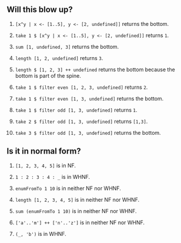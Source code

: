 ## Will this blow up?

1. `[x^y | x <- [1..5], y <- [2, undefined]]` returns the bottom.

2. `take 1 $ [x^y | x <- [1..5], y <- [2, undefined]]` returns `1`.

3. `sum [1, undefined, 3]` returns the bottom.

4. `length [1, 2, undefined]` returns `3`.

5. `length $ [1, 2, 3] ++ undefined` returns the bottom because the bottom is part of the spine.

6. `take 1 $ filter even [1, 2, 3, undefined]` returns `2`.

7. `take 1 $ filter even [1, 3, undefined]` returns the bottom.

8. `take 1 $ filter odd [1, 3, undefined]` returns `1`.

9. `take 2 $ filter odd [1, 3, undefined]` returns `[1,3]`.

10. `take 3 $ filter odd [1, 3, undefined]` returns the bottom.

## Is it in normal form?

1. `[1, 2, 3, 4, 5]` is in NF.

2. `1 : 2 : 3 : 4 : _` is in WHNF.

3. `enumFromTo 1 10` is in neither NF nor WHNF.

4. `length [1, 2, 3, 4, 5]` is in neither NF nor WHNF.

5. `sum (enumFromTo 1 10)` is in neither NF nor WHNF.

6. `['a'..'m'] ++ ['n'..'z']` is in neither NF nor WHNF.

7. `(_, 'b')` is in WHNF.
